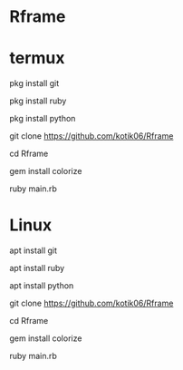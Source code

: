 # Rframe

# termux

  pkg install git
  
  pkg install ruby
  
  pkg install python
  
  git clone https://github.com/kotik06/Rframe
  
  cd Rframe 
  
  gem install colorize
  
  ruby main.rb
  
# Linux


  apt install git
  
  apt install ruby
  
  apt install python
  
  git clone https://github.com/kotik06/Rframe
  
  cd Rframe 
  
  gem install colorize
  
  ruby main.rb
